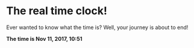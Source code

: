 # The real time clock!

Ever wanted to know what the time is? Well, your journey is about to end!

**The time is Nov 11, 2017, 10:51**